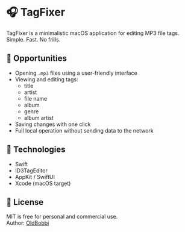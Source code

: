 # 🎧 TagFixer
TagFixer is a minimalistic macOS application for editing MP3 file tags.  
Simple. Fast. No frills.
## 🔧 Opportunities
- Opening `.mp3` files using a user-friendly interface
- Viewing and editing tags:
  - title
  - artist
  - file name 
  - album 
  - genre 
  - album artist
- Saving changes with one click
- Full local operation without sending data to the network
## 🧰 Technologies
- Swift
- ID3TagEditor
- AppKit / SwiftUI
- Xcode (macOS target)
## 📄 License
MIT is free for personal and commercial use.<br>
Author: [OldBobbi](https://github.com/Oldbobb1)